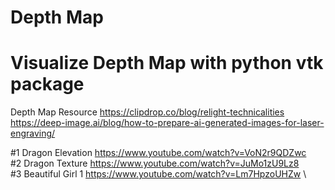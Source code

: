 # Depth Map
# Visualize Depth Map with python vtk package 

Depth Map Resource 
https://clipdrop.co/blog/relight-technicalities  
https://deep-image.ai/blog/how-to-prepare-ai-generated-images-for-laser-engraving/ 

#1 Dragon Elevation 
https://www.youtube.com/watch?v=VoN2r9QDZwc  \
#2 Dragon Texture
https://www.youtube.com/watch?v=JuMo1zU9Lz8  \
#3 Beautiful Girl 1
https://www.youtube.com/watch?v=Lm7HpzoUHZw  \
